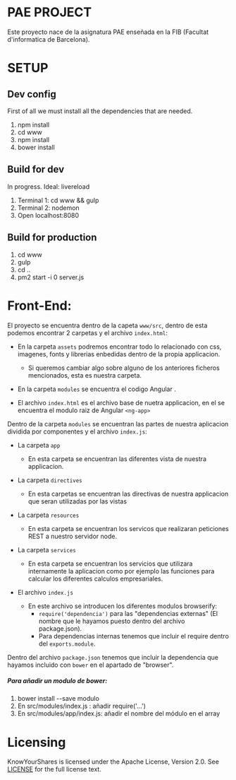 # PAE PROJECT
Este proyecto nace de la asignatura PAE enseñada en la FIB (Facultat d'informatica de Barcelona).


# SETUP

## Dev config
First of all we must install all the dependencies that are needed.
1. npm install
1. cd www
1. npm install
1. bower install


## Build for dev
In progress. Ideal: livereload
1. Terminal 1: cd www && gulp
1. Terminal 2: nodemon
1. Open localhost:8080

## Build for production
1. cd www
1. gulp
1. cd ..
1. pm2 start -i 0 server.js


# Front-End:
El proyecto se encuentra dentro de la capeta `www/src`, dentro de esta podemos encontrar 2 carpetas y el archivo `index.html`:

* En la carpeta `assets` podremos encontrar todo lo relacionado con css, imagenes, fonts y librerias enbedidas dentro de la
propia applicacion.
  * Si queremos cambiar algo sobre alguno de los anteriores ficheros mencionados, esta es nuestra carpeta.

* En la carpeta `modules` se encuentra el codigo Angular .

* El archivo `index.html` es el archivo base de nuetra applicacion, en el se encuentra el modulo raiz de Angular `<ng-app>`

Dentro de la carpeta `modules` se encuentran las partes de nuestra aplicacion dividida por componentes y el archivo `index.js`:

* La carpeta `app`
  * En esta carpeta se encuentran las diferentes vista de nuestra applicacion.

* La carpeta `directives`
  * En esta carpetas se encuentran las directivas de nuestra applicacion que seran utilizadas por las vistas

* La carpeta `resources`
  * En esta carpeta se encuentran los servicos que realizaran peticiones REST a nuestro servidor node.

* La carpeta `services`
  *  En esta carpeta se encuentran los servicios que utilizara internamente la aplicacion como por ejemplo
  las funciones para calcular los diferentes calculos empresariales.

* El archivo `index.js`
  * En este archivo se introducen los diferentes modulos browserify:
    * `require('dependencia')` para las "dependencias externas" (El nombre que le hayamos puesto dentro del archivo package.json).
    * Para dependencias internas tenemos que incluir el require dentro del `exports.module`.

Dentro del archivo `package.json` tenemos que incluir la dependencia que hayamos incluido con `bower`
en el apartado de "browser".


##### Para añadir un modulo de bower:

1. bower install --save modulo
1. En src/modules/index.js : añadir require('...')
1. En src/modules/app/index.js: añadir el nombre del módulo en el array


Licensing
=========
KnowYourShares is licensed under the Apache License, Version 2.0. See
[LICENSE](https://github.com/KnowYourShares/KnowYourShares/blob/master/LICENSE)
for the full license text.
